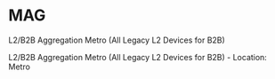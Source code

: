 # MAG


L2/B2B Aggregation Metro (All Legacy L2 Devices for B2B)

L2/B2B Aggregation Metro (All Legacy L2 Devices for B2B) - Location:
Metro

